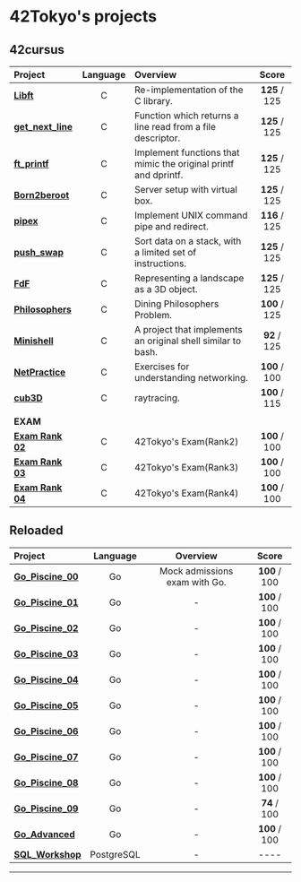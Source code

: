# 42Tokyo's projects
## 42cursus

| Project | Language | Overview | Score |
| :------ | :------: | :------- | :---: |
| [**Libft**](https://github.com/hmakino8/42_Libft)            | C | Re-implementation of the C library.                             | **125** / 125 |
| [**get_next_line**](https://github.com/hmakino8/42_get_next_line) | C | Function which returns a line read from a file descriptor. | **125** / 125 |
| [**ft_printf**](https://github.com/hmakino8/42_ft_printf)    | C | Implement functions that mimic the original printf and dprintf. | **125** / 125 |
| [**Born2beroot**]()                                          | C | Server setup with virtual box.                                  | **125** / 125 |
| [**pipex**](https://github.com/hmakino8/42_pipex)            | C | Implement UNIX command pipe and redirect.                       | **116** / 125 |
| [**push_swap**](https://github.com/hmakino8/42_push_swap)    | C | Sort data on a stack, with a limited set of instructions.       | **125** / 125 |
| [**FdF**](https://github.com/hmakino8/42_FdF)| C | Representing a landscape as a 3D object.                                        | **125** / 125 |
| [**Philosophers**](https://github.com/hmakino8/42_Philosophers)| C | Dining Philosophers Problem.                                  | **100** / 125 |
| [**Minishell**](https://github.com/hmakino8/42_Minishell)    | C | A project that implements an original shell similar to bash.    | **92** / 125 |
| [**NetPractice**](https://github.com/hmakino8/42_NetPractice)    | C | Exercises for understanding networking.    | **100** / 100 |
| [**cub3D**](https://github.com/hmakino8/42_cub3d)    | C | raytracing.    | **100** / 115 |
||||
|**EXAM**|||
| [**Exam Rank 02**]()                                          | C | 42Tokyo's Exam(Rank2)                                           | **100** / 100 |
| [**Exam Rank 03**]()                                          | C | 42Tokyo's Exam(Rank3)                                           | **100** / 100 |
| [**Exam Rank 04**]()                                          | C | 42Tokyo's Exam(Rank4)                                           | **100** / 100 |

## Reloaded
| Project | Language | Overview | Score |
| :------ | :------: | :------: | :---: |
| [**Go_Piscine_00**](https://github.com/hmakino8/42_Go_Piscine/tree/main/Go_Piscine_00)| Go |Mock admissions exam with Go.| **100** / 100 |
| [**Go_Piscine_01**](https://github.com/hmakino8/42_Go_Piscine/tree/main/Go_Piscine_01)| Go |-| **100** / 100 |
| [**Go_Piscine_02**](https://github.com/hmakino8/42_Go_Piscine/tree/main/Go_Piscine_02)| Go |-| **100** / 100 |
| [**Go_Piscine_03**](https://github.com/hmakino8/42_Go_Piscine/tree/main/Go_Piscine_03)| Go |-| **100** / 100 |
| [**Go_Piscine_04**](https://github.com/hmakino8/42_Go_Piscine/tree/main/Go_Piscine_04)| Go |-| **100** / 100 |
| [**Go_Piscine_05**](https://github.com/hmakino8/42_Go_Piscine/tree/main/Go_Piscine_05)| Go |-| **100** / 100 |
| [**Go_Piscine_06**](https://github.com/hmakino8/42_Go_Piscine/tree/main/Go_Piscine_06)| Go |-| **100** / 100 |
| [**Go_Piscine_07**](https://github.com/hmakino8/42_Go_Piscine/tree/main/Go_Piscine_07)| Go |-| **100** / 100 |
| [**Go_Piscine_08**](https://github.com/hmakino8/42_Go_Piscine/tree/main/Go_Piscine_08)| Go |-| **100** / 100 |
| [**Go_Piscine_09**](https://github.com/hmakino8/42_Go_Piscine/tree/main/Go_Piscine_09)| Go |-| **74** / 100 |
| [**Go_Advanced**](https://github.com/hmakino8/42_Go_Piscine/tree/main/Go_Piscine_Advanced)| Go |-| **100** / 100 |
| [**SQL_Workshop**](https://github.com/hmakino8/42_SQL_Workshop)| PostgreSQL |-| ---- |
---
